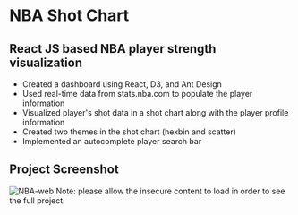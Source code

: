 # NBA Shot Chart

## React JS based NBA player strength visualization

- Created a dashboard using React, D3, and Ant Design
- Used real-time data from stats.nba.com to populate the player information
- Visualized player's shot data in a shot chart along with the player profile information
- Created two themes in the shot chart (hexbin and scatter)
- Implemented an autocomplete player search bar

## Project Screenshot

![NBA-web](https://github.com/xcz423844553/nba-web/master/Screenshot.PNG)
Note: please allow the insecure content to load in order to see the full project.
